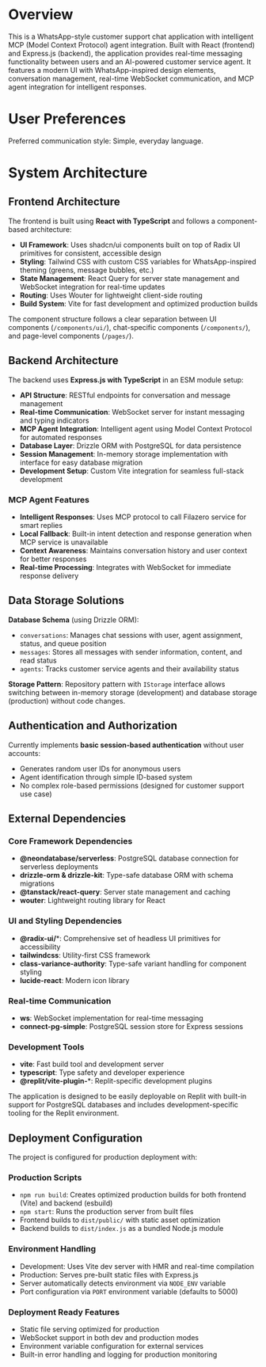 # Overview

This is a WhatsApp-style customer support chat application with intelligent MCP (Model Context Protocol) agent integration. Built with React (frontend) and Express.js (backend), the application provides real-time messaging functionality between users and an AI-powered customer service agent. It features a modern UI with WhatsApp-inspired design elements, conversation management, real-time WebSocket communication, and MCP agent integration for intelligent responses.

# User Preferences

Preferred communication style: Simple, everyday language.

# System Architecture

## Frontend Architecture

The frontend is built using **React with TypeScript** and follows a component-based architecture:

- **UI Framework**: Uses shadcn/ui components built on top of Radix UI primitives for consistent, accessible design
- **Styling**: Tailwind CSS with custom CSS variables for WhatsApp-inspired theming (greens, message bubbles, etc.)
- **State Management**: React Query for server state management and WebSocket integration for real-time updates
- **Routing**: Uses Wouter for lightweight client-side routing
- **Build System**: Vite for fast development and optimized production builds

The component structure follows a clear separation between UI components (`/components/ui/`), chat-specific components (`/components/`), and page-level components (`/pages/`).

## Backend Architecture

The backend uses **Express.js with TypeScript** in an ESM module setup:

- **API Structure**: RESTful endpoints for conversation and message management
- **Real-time Communication**: WebSocket server for instant messaging and typing indicators  
- **MCP Agent Integration**: Intelligent agent using Model Context Protocol for automated responses
- **Database Layer**: Drizzle ORM with PostgreSQL for data persistence
- **Session Management**: In-memory storage implementation with interface for easy database migration
- **Development Setup**: Custom Vite integration for seamless full-stack development

### MCP Agent Features
- **Intelligent Responses**: Uses MCP protocol to call Filazero service for smart replies
- **Local Fallback**: Built-in intent detection and response generation when MCP service is unavailable
- **Context Awareness**: Maintains conversation history and user context for better responses
- **Real-time Processing**: Integrates with WebSocket for immediate response delivery

## Data Storage Solutions

**Database Schema** (using Drizzle ORM):
- `conversations`: Manages chat sessions with user, agent assignment, status, and queue position
- `messages`: Stores all messages with sender information, content, and read status
- `agents`: Tracks customer service agents and their availability status

**Storage Pattern**: Repository pattern with `IStorage` interface allows switching between in-memory storage (development) and database storage (production) without code changes.

## Authentication and Authorization

Currently implements **basic session-based authentication** without user accounts:
- Generates random user IDs for anonymous users
- Agent identification through simple ID-based system
- No complex role-based permissions (designed for customer support use case)

## External Dependencies

### Core Framework Dependencies
- **@neondatabase/serverless**: PostgreSQL database connection for serverless deployments
- **drizzle-orm & drizzle-kit**: Type-safe database ORM with schema migrations
- **@tanstack/react-query**: Server state management and caching
- **wouter**: Lightweight routing library for React

### UI and Styling Dependencies
- **@radix-ui/***: Comprehensive set of headless UI primitives for accessibility
- **tailwindcss**: Utility-first CSS framework
- **class-variance-authority**: Type-safe variant handling for component styling
- **lucide-react**: Modern icon library

### Real-time Communication
- **ws**: WebSocket implementation for real-time messaging
- **connect-pg-simple**: PostgreSQL session store for Express sessions

### Development Tools
- **vite**: Fast build tool and development server
- **typescript**: Type safety and developer experience
- **@replit/vite-plugin-***: Replit-specific development plugins

The application is designed to be easily deployable on Replit with built-in support for PostgreSQL databases and includes development-specific tooling for the Replit environment.

## Deployment Configuration

The project is configured for production deployment with:

### Production Scripts
- `npm run build`: Creates optimized production builds for both frontend (Vite) and backend (esbuild)
- `npm start`: Runs the production server from built files
- Frontend builds to `dist/public/` with static asset optimization
- Backend builds to `dist/index.js` as a bundled Node.js module

### Environment Handling
- Development: Uses Vite dev server with HMR and real-time compilation
- Production: Serves pre-built static files with Express.js
- Server automatically detects environment via `NODE_ENV` variable
- Port configuration via `PORT` environment variable (defaults to 5000)

### Deployment Ready Features
- Static file serving optimized for production
- WebSocket support in both dev and production modes
- Environment variable configuration for external services
- Built-in error handling and logging for production monitoring